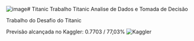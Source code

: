 ![image](https://github.com/OAndreCabral/Titanic/assets/131211736/20dc9a5e-c988-426e-9d52-510887724020)# Titanic
Trabalho Titanic Analise de Dados e Tomada de Decisão

Trabalho do Desafio do Titanic

Previsão alcançada no Kaggler: 0.7703 / 77,03%
![Kaggler](https://github.com/OAndreCabral/Titanic/assets/131211736/30d9123d-2962-4915-a67c-8a7a67c3cd2c)
